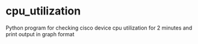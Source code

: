 # cpu_utilization
Python program for checking cisco device cpu utilization for 2 minutes and print output in graph format
